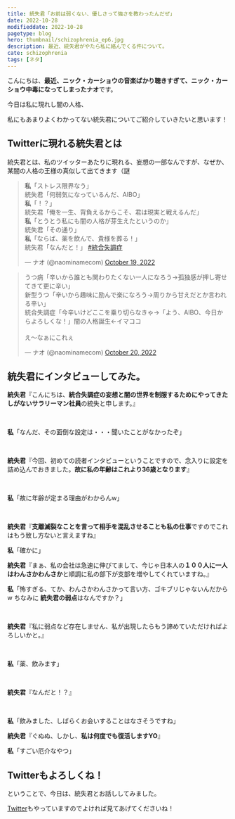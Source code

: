 ```yaml
---
title: 統失君「お前は弱くない、優しさって強さを教わったんだぜ」
date: 2022-10-28
modifieddate: 2022-10-28
pagetype: blog
hero: thumbnail/schizophrenia_ep6.jpg
description: 最近、統失君がやたら私に絡んでくる件について。
cate: schizophrenia
tags: [ネタ]
---
```


こんにちは、<b>最近、ニック・カーショウの音楽ばかり聴きすぎて、ニック・カーショウ中毒になってしまったナオ</b>です。

今日は私に現れし闇の人格、


私にもあまりよくわかってない<span class="big">統失君</span>についてご紹介していきたいと思います！

## Twitterに現れる統失君とは

統失君とは、私のツイッターあたりに現れる、妄想の一部なんですが、なぜか、某闇の人格の王様の真似して出てきます（謎


<blockquote class="twitter-tweet"><p lang="ja" dir="ltr"><b>私</b>「ストレス限界なう」<br>統失君「何弱気になっているんだ、AIBO」<br><b>私</b>「！？」<br>統失君「俺を一生、背負えるからこそ、君は現実と戦えるんだ」<br><b>私</b>「とうとう私にも闇の人格が芽生えたというのか」<br>統失君「その通り」<br><b>私</b>「ならば、薬を飲んで、貴様を葬る！」<br>統失君「なんだと！」
<a href="https://twitter.com/hashtag/%E7%B5%B1%E5%90%88%E5%A4%B1%E8%AA%BF%E7%97%87?src=hash&amp;ref_src=twsrc%5Etfw">#統合失調症</a></p>&mdash; ナオ (@naominamecom) <a href="https://twitter.com/naominamecom/status/1582876904310583296?ref_src=twsrc%5Etfw">October 19, 2022</a></blockquote>

<blockquote class="twitter-tweet"><p lang="ja" dir="ltr">うつ病「辛いから誰とも関わりたくない一人になろう→孤独感が押し寄せてきて更に辛い」<br>新型うつ「辛いから趣味に励んで楽になろう→周りから甘えだとか言われる辛い」<br>統合失調症「今辛いけどここを乗り切らなきゃ→「よう、AIBO、今日からよろしくな！」闇の人格誕生←イマココ<br><br>え〜なぁにこれぇ</p>&mdash; ナオ (@naominamecom) <a href="https://twitter.com/naominamecom/status/1583216363950465024?ref_src=twsrc%5Etfw">October 20, 2022</a></blockquote>

## 統失君にインタビューしてみた。

<b class="green">統失君</b>『こんにちは、<b>統合失調症の妄想と闇の世界を制服するためにやってきたしがないサラリーマン社員</b>の統失と申します。』

<br>

<span class="big"><b>私</b>「なんだ、その面倒な設定は・・・聞いたことがなかったぞ」</span>

<br>

<b class="green">統失君</b>『今回、初めての読者インタビューということですので、念入りに設定を詰め込んでおきました。<b>故に私の年齢はこれより36歳となります</b>』

<br>

<span class="big"><b>私</b>「<span class="red">故に年齢が定まる理由がわからんw</span>」</span>

<br>

<b class="green">統失君</b>『<b>支離滅裂なことを言って相手を混乱させることも私の仕事</b>ですのでこれはもう致し方ないと言えますね』

<b>私</b>「確かに」

<b class="green">統失君</b>『まぁ、私の会社は急速に伸びてまして、今じゃ日本人の<b>１００人に一人はわんさかわんさか</b>と順調に私の部下が支部を増やしてくれていますね。』

<b>私</b>「怖すぎる、てか、わんさかわんさかって言い方、ゴキブリじゃないんだからw ちなみに
<b class="red">統失君の弱点</b>はなんですか？」

<br>

<span class="big"><b class="green">統失君</b>『<span class="red">私に弱点など存在しません、私が出現したらもう諦めていただければよろしいかと。</span>』</span>

<br>

<span class="big"><b>私</b>「薬、飲みます」</span>

<br>

<span class="big"><b class="green">統失君</b>『なんだと！？』</span>


<br>

<b>私</b>「飲みました、しばらくお会いすることはなさそうですね」

<b class="green">統失君</b>『ぐぬぬ、しかし、<b class="red">私は何度でも復活しますYO</b>』

<b>私</b>「すごい厄介なやつ」



## Twitterもよろしくね！

ということで、今日は、統失君とお話ししてみました。

<a href="https://twitter.com/naominamecom/" target="_blank" class="link_name">Twitter</a>もやっていますのでよければ見てあげてくださいね！
